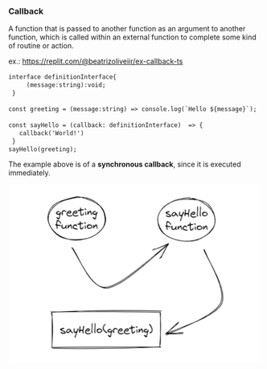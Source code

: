 ### Callback
A function that is passed to another function as an argument to another function, which is called within an external function to complete some kind of routine or action.

ex.: https://replit.com/@beatrizoliveiir/ex-callback-ts

```tsx
interface definitionInterface{
     (message:string):void;
 }

const greeting = (message:string) => console.log(`Hello ${message}`);

const sayHello = (callback: definitionInterface)  => {
   callback('World!')
 }
sayHello(greeting);
```

The example above is of a **synchronous callback**, since it is executed immediately. 

<div align="center" id="top"> 
    <img width="500" src="../img/callback.png" />
</div>